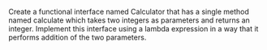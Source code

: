 Create a functional interface named Calculator that has a single method named calculate which takes two integers as parameters and returns an integer. Implement this interface using a lambda expression in a way that it performs addition of the two parameters.